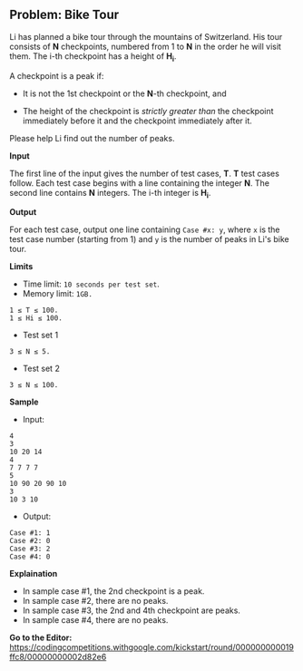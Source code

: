 ## Problem: Bike Tour

Li has planned a bike tour through the mountains of Switzerland. His tour consists of **N** checkpoints, numbered from 1 to **N** in the order he will visit them. The i-th checkpoint has a height of **H<sub>i</sub>**.

A checkpoint is a peak if:

- It is not the 1st checkpoint or the **N**-th checkpoint, and

- The height of the checkpoint is *strictly greater than* the checkpoint immediately before it and the checkpoint immediately after it.

Please help Li find out the number of peaks.

**Input**

The first line of the input gives the number of test cases, **T**. **T** test cases follow. Each test case begins with a line containing the integer **N**. The second line contains **N** integers. The i-th integer is **H<sub>i</sub>**.

**Output**

For each test case, output one line containing `Case #x: y`, where `x` is the test case number (starting from 1) and `y` is the number of peaks in Li's bike tour.

**Limits**

- Time limit: `10 seconds per test set`.
- Memory limit: `1GB.`
```
1 ≤ T ≤ 100.
1 ≤ Hi ≤ 100.
```

- Test set 1

`3 ≤ N ≤ 5.`

- Test set 2

`3 ≤ N ≤ 100.`

**Sample**

- Input:

```
4
3
10 20 14
4
7 7 7 7
5
10 90 20 90 10
3
10 3 10
```

- Output:

```
Case #1: 1
Case #2: 0
Case #3: 2
Case #4: 0
```

**Explaination**

- In sample case #1, the 2nd checkpoint is a peak.
- In sample case #2, there are no peaks.
- In sample case #3, the 2nd and 4th checkpoint are peaks.
- In sample case #4, there are no peaks.

**Go to the Editor:** <https://codingcompetitions.withgoogle.com/kickstart/round/000000000019ffc8/00000000002d82e6>
